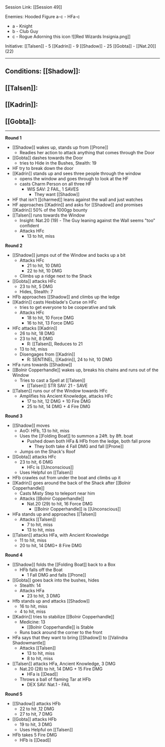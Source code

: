 Session Link:
[[Session 49]]

Enemies:
Hooded Figure a-c - HFa-c
- a - Knight
- b - Club Guy
- c - Rogue
Adorning this icon
![[Red Wizards Insignia.png]]


Initiative:
[[Talsen]] - 5
[[Kadrin]] - 9
[[Shadow]] - 25
[[Gobta]] - [[Nat.20]] (22)

---
Conditions:
[[Shadow]]:
- 

[[Talsen]]:
-  

[[Kadrin]]:
- 

[[Gobta]]:
- 


---
**Round 1**
- [[Shadow]] wakes up, stands up from [[Prone]]
	- Readies her action to attack anything that comes through the Door
- [[Gobta]] dashes towards the Door
	- tries to Hide in the Bushes, Stealth: 19
- HF try to break down the door
- [[Kadrin]] stands up and sees three people through the window
	- opens the window and goes through to look at the HF
	- casts Charm Person on all three HF
		- WIS SAV: 2 FAIL, 1 SAVES
			- They want [[Shadow]]
- HF that isn't [[charmed]] leans against the wall and just watches
- HF approaches [[Kadrin]] and asks for [[Shadow]] and promises [[Kadrin]] 50% of the 1000gp bounty
- [[Talsen]] runs towards the Window
	- Insight: Nat.20 (19) - The Guy leaning against the Wall seems "too" confident
	- Attacks HFc
		- 13 to hit, miss

**Round 2**
- [[Shadow]] jumps out of the Window and backs up a bit
	- Attacks HFc
		- 21 to hit, 10 DMG
		- 22 to hit, 10 DMG
	- Climbs up a ridge next to the Shack
- [[Gobta]] attacks HFc
	- 23 to hit, 5 DMG
	- Hides, Stealth: 7
- HFb approaches [[Shadow]] and climbs up the ledge
- [[Kadrin]] casts Hexblade's Curse on HFc
	- tries to get everyone to be cooperative and talk
	- Attacks HFc
		- 18 to hit, 10 Force DMG
		- 16 to hit, 13 Force DMG
- HFc attacks [[Kadrin]]
	- 26 to hit, 18 DMG
	- 23 to hit, 8 DMG
		- R: [[Talsen]], Reduces to 21
	- 13 to hit, miss
	- Disengages from [[Kadrin]]
		- R: SENTINEL, [[Kadrin]], 24 to hit, 10 DMG
- HFa runs towards [[Shadow]]
- [[Bolnir Copperhandle]] wakes up, breaks his chains and runs out of the Window
	- Tries to cast a Spell at [[Talsen]]
		- [[Talsen]] STR SAV: 21 - SAVE
- [[Talsen]] runs our of the Window towards HFc
	- Amplifies his Ancient Knowledge, attacks HFc
		- 17 to hit, 12 DMG + 10 Fire DMG
		- 25 to hit, 14 DMG + 4 Fire DMG

**Round 3**
- [[Shadow]] moves
	- AoO: HFb, 13 to hit, miss
	- Uses the [[Folding Boat]] to summon a 24ft. by 8ft. boat
		- Pushed down both HFa & HFb from the ledge, both fall prone
			- They both take 4 Fall DMG and fall [[Prone]]
	- Jumps on the Shack's Roof
- [[Gobta]] attacks HFc
	- 23 to hit, 6 DMG
		- HFc is [[Unconscious]]
	- Uses Helpful on [[Talsen]]
- HFb crawles out from under the boat and climbs up it
- [[Kadrin]] goes around the back of the Shack after [[Bolnir Copperhandle]]
	- Casts Misty Step to teleport near him
	- Attacks [[Bolnir Copperhandle]]
		- Nat.20 (29) to hit, 16 Force DMG
			- [[Bolnir Copperhandle]] is [[Unconscious]]
- HFa stands up and approaches [[Talsen]]
	- Attacks [[Talsen]]
		- 7 to hit, miss
		- 13 to hit, miss
- [[Talsen]] attacks HFa, with Ancient Knowledge
	- 11 to hit, miss
	- 20 to hit, 14 DMG+ 8 Fire  DMG

**Round 4**
- [[Shadow]] folds the [[Folding Boat]] back to a Box
	- HFb falls off the Boat
		- 1 Fall DMG and falls [[Prone]]
- [[Gobta]] goes back into the bushes, hides
	- Stealth: 14
	- Attacks HFa
		- 23 to hit, 3 DMG
- Hfb stands up and attacks [[Shadow]]
	- 16 to hit, miss
	- 4 to hit, miss
- [[Kadrin]] tries to stabilize [[Bolnir Copperhandle]]
	- Medicine: 13
		- [[Bolnir Copperhandle]] is Stable
	- Runs back around the corner to the front
- HFa says that they want to bring [[Shadow]] to [[Valindra Shadowmantle]]
	- Attacks [[Talsen]]
		- 13 to hit, miss
		- 8 to hit, miss
- [[Talsen]] attacks HFa, Ancient Knowledge, 3 DMG
	- Nat.20 (28) to hit, 14 DMG + 15 Fire DMG
		- HFa is [[Dead]]
	- Throws a ball of flaming Tar at HFb
		- DEX SAV: Nat.1 - FAIL

**Round 5**
- [[Shadow]] attacks HFb
	- 22 to hit ,12 DMG
	- 27 to hit, 7 DMG
- [[Gobta]] attacks HFb
	- 19 to hit, 3 DMG
	- Uses Helpful on [[Talsen]]
- HFb takes 5 Fire DMG
	- HFb is [[Dead]]